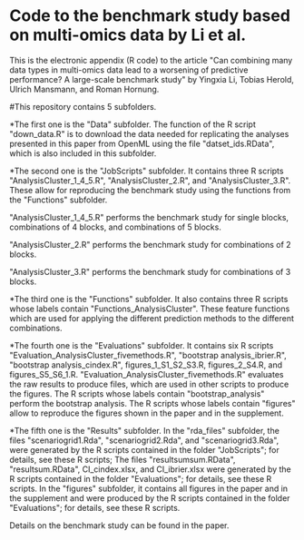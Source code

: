 #  Code to the benchmark study based on multi-omics data by Li et al.
This is the electronic appendix (R code) to the article "Can combining many data types in multi-omics data lead to a worsening of predictive performance? A large-scale benchmark study" by Yingxia Li, Tobias Herold, Ulrich Mansmann, and Roman Hornung.

#This repository contains 5 subfolders.

*The first one is the "Data" subfolder. The function of the R script "down_data.R" is to download the data needed for replicating the analyses presented in this paper from OpenML using the file "datset_ids.RData", which is also included in this subfolder.

*The second one is the "JobScripts" subfolder. It contains three R scripts "AnalysisCluster_1_4_5.R", "AnalysisCluster_2.R", and "AnalysisCluster_3.R". These allow for reproducing the benchmark study using the functions from the "Functions" subfolder.

"AnalysisCluster_1_4_5.R" performs the benchmark study for single blocks, combinations of 4 blocks, and combinations of 5 blocks.

"AnalysisCluster_2.R" performs the benchmark study for combinations of 2 blocks.

"AnalysisCluster_3.R" performs the benchmark study for combinations of 3 blocks.

*The third one is the "Functions" subfolder. It also contains three R scripts whose labels contain "Functions_AnalysisCluster". These feature functions which are used for applying the different prediction methods to the different combinations.

*The fourth one is the "Evaluations" subfolder. It contains six R scripts "Evaluation_AnalysisCluster_fivemethods.R", "bootstrap analysis_ibrier.R", "bootstrap analysis_cindex.R", figures_1_S1_S2_S3.R, figures_2_S4.R, and figures_S5_S6_1.R. "Evaluation_AnalysisCluster_fivemethods.R" evaluates the raw results to produce files, which are used in other scripts to produce the figures. The R scripts whose labels contain "bootstrap_analysis" perform the bootstrap analysis. The R scripts whose labels contain "figures" allow to reproduce the figures shown in the paper and in the supplement.

*The fifth one is the "Results" subfolder. In the "rda_files" subfolder, the files "scenariogrid1.Rda", "scenariogrid2.Rda", and "scenariogrid3.Rda", were generated by the R scripts contained in the folder "JobScripts"; for details, see these R scripts; The files "resultsumsum.RData", "resultsum.RData", CI_cindex.xlsx, and CI_ibrier.xlsx were generated by the R scripts contained in the folder "Evaluations"; for details, see these R scripts. In the "figures" subfolder, it contains all figures in the paper and in the supplement and were produced by the R scripts contained in the folder "Evaluations"; for details, see these R scripts.

Details on the benchmark study can be found in the paper.

